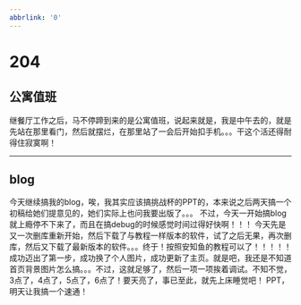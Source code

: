 ```yaml
---
abbrlink: '0'
---
```

# 204

## 公寓值班

继餐厅工作之后，马不停蹄到来的是公寓值班，说起来就是，我是中午去的，就是先站在那里看门，然后就摆烂，在那里站了一会后开始扣手机。。。干这个活还得耐得住寂寞啊！
***

## blog

今天继续搞我的blog，唉，我其实应该搞挑战杯的PPT的，本来说之后两天搞一个初稿给她们提意见的，她们实际上也问我要出版了。。。
不过，今天一开始搞blog就上瘾停不下来了，而且在搞debug的时候感觉时间过得好快啊！！！
今天先是又一次删库重新开始，然后下载了与教程一样版本的软件，试了之后无果，再次删库，然后又下载了最新版本的软件。。。终于！按照安知鱼的教程可以了！！！！！成功迈出了第一步，成功换了个人图片，成功更新了主页。就是吧，我还是不知道首页背景图片怎么搞。。。不过，这就足够了，然后一项一项挨着调试。不知不觉，3点了，4点了，5点了，6点了！要天亮了，事已至此，就先上床睡觉吧！
PPT，明天让我搞一个速通！
